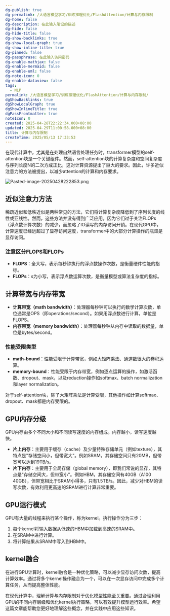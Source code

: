 ```yaml
---
dg-publish: true
dg-permalink: /大语言模型学习/训练推理优化/FlashAttention/计算与内存限制
dg-home: false
dg-description: 在此输入笔记的描述
dg-hide: false
dg-hide-title: false
dg-show-backlinks: true
dg-show-local-graph: true
dg-show-inline-title: true
dg-pinned: false
dg-passphrase: 在此输入访问密码
dg-enable-mathjax: false
dg-enable-mermaid: false
dg-enable-uml: false
dg-note-icon: 0
dg-enable-dataview: false
tags:
  - NLP
permalink: /大语言模型学习/训练推理优化/FlashAttention/计算与内存限制/
dgShowBacklinks: true
dgShowLocalGraph: true
dgShowInlineTitle: true
dgPassFrontmatter: true
noteIcon: 0
created: 2025-04-28T22:22:34.000+08:00
updated: 2025-04-29T11:00:58.000+08:00
title: 计算与内存限制
createTime: 2025/05/13 17:33:53
---
```




在现代计算中，尤其是在处理自然语言处理任务时，transformer模型的self-attention块是一个关键组件。然而，self-attention块的计算复杂度和空间复杂度与序列长度N的二次方成正比，这对计算资源提出了巨大的要求。因此，许多近似注意力的方法被提出，以减少attention的计算和内存要求。

![Pasted-image-20250428222853.png](/img/user/附件/Pasted-image-20250428222853.png)



## 近似注意力方法
稀疏近似和低秩近似是两种常见的方法，它们将计算复杂度降低到了序列长度的线性或亚线性。然而，这些方法并没有得到广泛应用，因为它们过于关注FLOPs（浮点数计算次数）的减少，而忽略了IO读写的内存访问开销。在现代GPU中，计算速度已经远超过了显存访问速度，transformer中的大部分计算操作的瓶颈是显存访问。

### 注意区分FLOPS和FLOPs
- **FLOPS**：全大写，表示每秒钟执行的浮点数操作次数，是衡量硬件性能的指标。
- **FLOPs**：s为小写，表示浮点数运算次数，是衡量模型或算法复杂度的指标。



## 计算带宽与内存带宽
- **计算带宽（math bandwidth）**：处理器每秒钟可以执行的数学计算次数，单位通常是OPS（即operations/second）。如果用浮点数进行计算，单位是FLOPS。
- **内存带宽（memory bandwidth）**：处理器每秒钟从内存中读取的数据量，单位是bytes/second。

### 性能受限类型
- **math-bound**：性能受限于计算带宽，例如大矩阵乘法、通道数很大的卷积运算。
- **memory-bound**：性能受限于内存带宽，例如逐点运算的操作，如激活函数、dropout、mask，以及reduction操作如softmax、batch normalization和layer normalization。

对于self-attention块，除了大矩阵乘法是计算受限，其他操作如计算softmax、dropout、mask都是内存受限的。



## GPU内存分级
GPU内存由多个不同大小和不同读写速度的内存组成。内存越小，读写速度越快。

- **片上内存**：主要用于缓存（cache）及少量特殊存储单元（例如texture），其特点是"存储空间小，但带宽大"。例如SRAM，其存储空间只有20MB，但带宽可以达到19TB/s。
- **片下内存**：主要用于全局存储（global memory），即我们常说的显存，其特点是"存储空间大，但带宽小"。例如HBM，其存储空间有40GB（A100 40GB），但带宽相比于SRAM小得多，只有1.5TB/s。因此，减少对HBM的读写次数，有效利用更高速的SRAM进行计算非常重要。



## GPU运行模式
GPU有大量的线程来执行某个操作，称为kernel。执行操作分为三步：

1. 每个kernel将输入数据从低速的HBM中加载到高速的SRAM中。
2. 在SRAM中进行计算。
3. 将计算结果从SRAM中写入到HBM中。



## kernel融合
在进行GPU计算时，kernel融合是一种优化策略，可以减少显存访问次数，提高计算效率。通过将多个kernel操作融合为一个，可以在一次显存访问中完成多个计算任务，从而提高整体性能。

在现代计算中，理解计算与内存限制对于优化模型性能至关重要。通过合理利用GPU的不同内存层级和优化kernel执行策略，可以有效提升模型运行效率。希望这篇文章能帮助您更好地理解这些概念，并在实践中应用这些知识。
